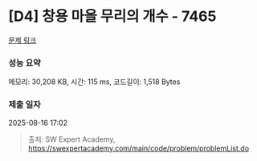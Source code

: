 # [D4] 창용 마을 무리의 개수 - 7465 

[문제 링크](https://swexpertacademy.com/main/code/problem/problemDetail.do?contestProbId=AWngfZVa9XwDFAQU) 

### 성능 요약

메모리: 30,208 KB, 시간: 115 ms, 코드길이: 1,518 Bytes

### 제출 일자

2025-08-16 17:02



> 출처: SW Expert Academy, https://swexpertacademy.com/main/code/problem/problemList.do